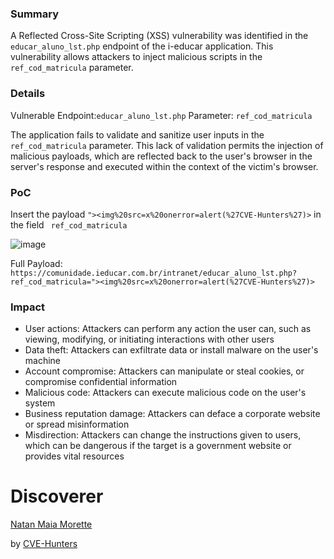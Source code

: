 ### Summary

A Reflected Cross-Site Scripting (XSS) vulnerability was identified in the `educar_aluno_lst.php` endpoint of the i-educar application. This vulnerability allows attackers to inject malicious scripts in the `ref_cod_matricula` parameter.

### Details
Vulnerable Endpoint:`educar_aluno_lst.php`
Parameter: `ref_cod_matricula`

The application fails to validate and sanitize user inputs in the `ref_cod_matricula` parameter. This lack of validation permits the injection of malicious payloads, which are reflected back to the user's browser in the server's response and executed within the context of the victim's browser.

### PoC

Insert the payload `"><img%20src=x%20onerror=alert(%27CVE-Hunters%27)>` in the field ` ref_cod_matricula`

![image](https://drive.google.com/file/d/1nBynPM5vzRlD1HDJVy5CAuOODFrTsaxq/view?usp=sharing)

Full Payload: `https://comunidade.ieducar.com.br/intranet/educar_aluno_lst.php?ref_cod_matricula="><img%20src=x%20onerror=alert(%27CVE-Hunters%27)>`

### Impact

- User actions: Attackers can perform any action the user can, such as viewing, modifying, or initiating interactions with other users
- Data theft: Attackers can exfiltrate data or install malware on the user's machine
- Account compromise: Attackers can manipulate or steal cookies, or compromise confidential information
- Malicious code: Attackers can execute malicious code on the user's system
- Business reputation damage: Attackers can deface a corporate website or spread misinformation
- Misdirection: Attackers can change the instructions given to users, which can be dangerous if the target is a government website or provides vital resources

# Discoverer

[Natan Maia Morette](https://nmmorette.github.io) 

by [CVE-Hunters](https://github.com/Sec-Dojo-Cyber-House/cve-hunters)

